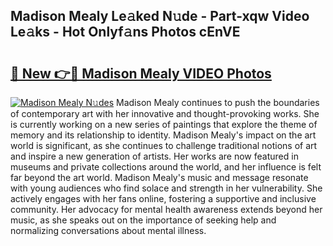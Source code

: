 ## Madison Mealy Le𝚊ked N𝚞de - Part-xqw Video Le𝚊ks - Hot Onlyf𝚊ns Photos cEnVE

# <h2><a href="http://ab63436.deff.icu/?id=Madison+Mealy">🔗 New 👉🔴 Madison Mealy VIDEO Photos</a></h2>

[![Madison Mealy N𝚞des](https://i.imgur.com/rIISA9y.gif)](http://ab63436.deff.icu/?id=Madison+Mealy)
Madison Mealy continues to push the boundaries of contemporary art with her innovative and thought-provoking works. She is currently working on a new series of paintings that explore the theme of memory and its relationship to identity. Madison Mealy's impact on the art world is significant, as she continues to challenge traditional notions of art and inspire a new generation of artists. Her works are now featured in museums and private collections around the world, and her influence is felt far beyond the art world. Madison Mealy's music and message resonate with young audiences who find solace and strength in her vulnerability. She actively engages with her fans online, fostering a supportive and inclusive community. Her advocacy for mental health awareness extends beyond her music, as she speaks out on the importance of seeking help and normalizing conversations about mental illness.
